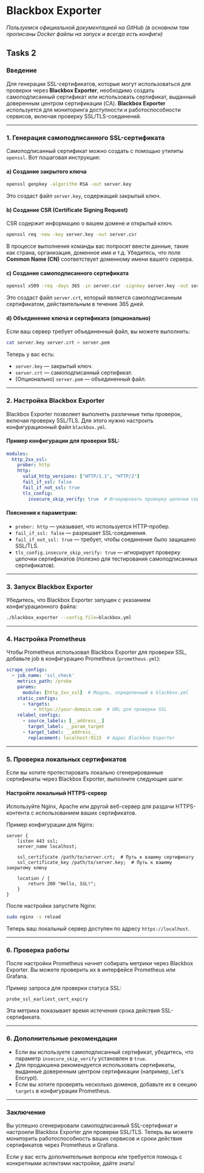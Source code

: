 # Blackbox Exporter
_Пользуемся официальной документацией на GitHub (в основном там прописаны Docker файлы на запуск и всегда есть конфиги)_

## Tasks 2

### Введение

Для генерации SSL-сертификатов, которые могут использоваться для проверки через **Blackbox Exporter**, необходимо создать самоподписанный сертификат или использовать сертификат, выданный доверенным центром сертификации (CA). **Blackbox Exporter** используется для мониторинга доступности и работоспособности сервисов, включая проверку SSL/TLS-соединений.

---

### 1. **Генерация самоподписанного SSL-сертификата**
Самоподписанный сертификат можно создать с помощью утилиты `openssl`. Вот пошаговая инструкция:

#### a) Создание закрытого ключа
```bash
openssl genpkey -algorithm RSA -out server.key
```
Это создаст файл `server.key`, содержащий закрытый ключ.

#### b) Создание CSR (Certificate Signing Request)
CSR содержит информацию о вашем домене и открытый ключ.
```bash
openssl req -new -key server.key -out server.csr
```
В процессе выполнения команды вас попросят ввести данные, такие как страна, организация, доменное имя и т.д. Убедитесь, что поле **Common Name (CN)** соответствует доменному имени вашего сервера.

#### c) Создание самоподписанного сертификата
```bash
openssl x509 -req -days 365 -in server.csr -signkey server.key -out server.crt
```
Это создаст файл `server.crt`, который является самоподписанным сертификатом, действительным в течение 365 дней.

#### d) Объединение ключа и сертификата (опционально)
Если ваш сервер требует объединенный файл, вы можете выполнить:
```bash
cat server.key server.crt > server.pem
```

Теперь у вас есть:
- `server.key` — закрытый ключ.
- `server.crt` — самоподписанный сертификат.
- (Опционально) `server.pem` — объединенный файл.

---

### 2. **Настройка Blackbox Exporter**
Blackbox Exporter позволяет выполнять различные типы проверок, включая проверку SSL/TLS. Для этого нужно настроить конфигурационный файл `blackbox.yml`.

#### Пример конфигурации для проверки SSL:
```yaml
modules:
  http_2xx_ssl:
    prober: http
    http:
      valid_http_versions: ["HTTP/1.1", "HTTP/2"]
      fail_if_ssl: false
      fail_if_not_ssl: true
      tls_config:
        insecure_skip_verify: true  # Игнорировать проверку цепочки сертификатов (например, для самоподписанных сертификатов)
```

#### Пояснения к параметрам:
- `prober: http` — указывает, что используется HTTP-пробер.
- `fail_if_ssl: false` — разрешает SSL-соединения.
- `fail_if_not_ssl: true` — требует, чтобы соединение было защищено SSL/TLS.
- `tls_config.insecure_skip_verify: true` — игнорирует проверку цепочки сертификатов (полезно для тестирования самоподписанных сертификатов).

---

### 3. **Запуск Blackbox Exporter**
Убедитесь, что Blackbox Exporter запущен с указанием конфигурационного файла:
```bash
./blackbox_exporter --config.file=blackbox.yml
```

---

### 4. **Настройка Prometheus**
Чтобы Prometheus использовал Blackbox Exporter для проверки SSL, добавьте job в конфигурацию Prometheus (`prometheus.yml`):

```yaml
scrape_configs:
  - job_name: 'ssl_check'
    metrics_path: /probe
    params:
      module: [http_2xx_ssl]  # Модуль, определенный в blackbox.yml
    static_configs:
      - targets:
          - https://your-domain.com  # URL для проверки SSL
    relabel_configs:
      - source_labels: [__address__]
        target_label: __param_target
      - target_label: __address__
        replacement: localhost:9115  # Адрес Blackbox Exporter
```

---

### 5. **Проверка локальных сертификатов**
Если вы хотите протестировать локально сгенерированные сертификаты через Blackbox Exporter, выполните следующие шаги:

#### **Настройте локальный HTTPS-сервер**
Используйте Nginx, Apache или другой веб-сервер для раздачи HTTPS-контента с использованием ваших сертификатов.

Пример конфигурации для Nginx:
```nginx
server {
    listen 443 ssl;
    server_name localhost;

    ssl_certificate /path/to/server.crt;  # Путь к вашему сертификату
    ssl_certificate_key /path/to/server.key;  # Путь к вашему закрытому ключу

    location / {
        return 200 "Hello, SSL!";
    }
}
```

После настройки запустите Nginx:
```bash
sudo nginx -s reload
```

Теперь ваш локальный сервер доступен по адресу `https://localhost`.

---

### 6. **Проверка работы**
После настройки Prometheus начнет собирать метрики через Blackbox Exporter. Вы можете проверить их в интерфейсе Prometheus или Grafana.

Пример запроса для проверки статуса SSL:
```promql
probe_ssl_earliest_cert_expiry
```
Эта метрика показывает время истечения срока действия SSL-сертификата.

---

### 6. **Дополнительные рекомендации**
- Если вы используете самоподписанный сертификат, убедитесь, что параметр `insecure_skip_verify` установлен в `true`.
- Для продакшена рекомендуется использовать сертификаты, выданные доверенным центром сертификации (например, Let's Encrypt).
- Если вы хотите проверять несколько доменов, добавьте их в секцию `targets` в конфигурации Prometheus.

---

### Заключение
Вы успешно сгенерировали самоподписанный SSL-сертификат и настроили Blackbox Exporter для проверки SSL/TLS. Теперь вы можете мониторить работоспособность ваших сервисов и сроки действия сертификатов через Prometheus и Grafana.

Если у вас есть дополнительные вопросы или требуется помощь с конкретными аспектами настройки, дайте знать!
